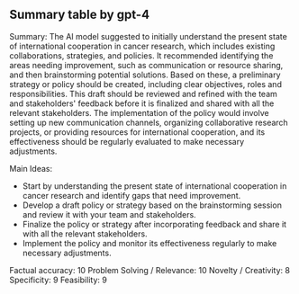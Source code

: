 ## Summary table by gpt-4
Summary: 
The AI model suggested to initially understand the present state of international cooperation in cancer research, which includes existing collaborations, strategies, and policies. It recommended identifying the areas needing improvement, such as communication or resource sharing, and then brainstorming potential solutions. Based on these, a preliminary strategy or policy should be created, including clear objectives, roles and responsibilities. This draft should be reviewed and refined with the team and stakeholders' feedback before it is finalized and shared with all the relevant stakeholders. The implementation of the policy would involve setting up new communication channels, organizing collaborative research projects, or providing resources for international cooperation, and its effectiveness should be regularly evaluated to make necessary adjustments. 

Main Ideas: 
- Start by understanding the present state of international cooperation in cancer research and identify gaps that need improvement.
- Develop a draft policy or strategy based on the brainstorming session and review it with your team and stakeholders.
- Finalize the policy or strategy after incorporating feedback and share it with all the relevant stakeholders.
- Implement the policy and monitor its effectiveness regularly to make necessary adjustments.

Factual accuracy: 10
Problem Solving / Relevance: 10
Novelty / Creativity: 8
Specificity: 9
Feasibility: 9